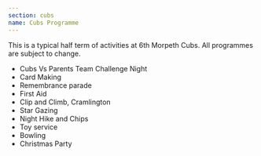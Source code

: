 ```yaml
---
section: cubs
name: Cubs Programme
---
```

This is a typical half term of activities at 6th Morpeth Cubs. All programmes are subject to change.

* Cubs Vs Parents Team Challenge Night
* Card Making
* Remembrance parade
* First Aid
* Clip and Climb, Cramlington
* Star Gazing
* Night Hike and Chips
* Toy service
* Bowling
* Christmas Party
